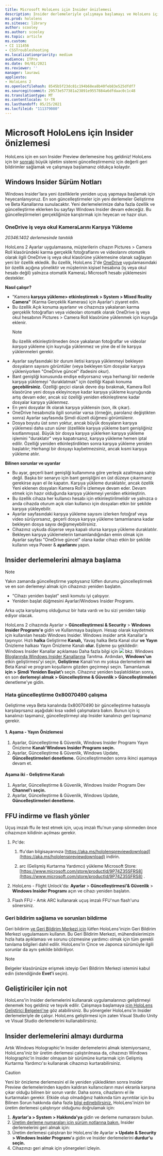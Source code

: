 ```yaml
---
title: Microsoft HoloLens için Insider önizlemesi
description: Insider derlemeleriyle çalışmaya başlamayı ve HoloLens için bir sonraki büyük işletim sistemi güncelleştirmemiz için değerli geri bildirimler sağlamayı öğrenin.
ms.prod: hololens
ms.sitesec: library
author: scooley
ms.author: scooley
ms.topic: article
ms.custom:
- CI 111456
- CSSTroubleshooting
ms.localizationpriority: medium
audience: ITPro
ms.date: 04/01/2021
ms.reviewer: ''
manager: laurawi
appliesto:
- HoloLens 2
ms.openlocfilehash: 8545b5f23dc81c194b68ea8b40feb83e525dfdf7
ms.sourcegitcommit: 29573e577381a23891e9557884a6dfdaac0c1c48
ms.translationtype: MT
ms.contentlocale: tr-TR
ms.lasthandoff: 05/25/2021
ms.locfileid: "111379080"
---
```

# <a name="insider-preview-for-microsoft-hololens"></a>Microsoft HoloLens için Insider önizlemesi

HoloLens için en son Insider Preview derlemesine hoş geldiniz! HoloLens için bir [sonraki](hololens-insider.md#start-receiving-insider-builds) büyük işletim sistemi güncelleştirmemiz için değerli geri bildirimler sağlamak ve çalışmaya başlamanız oldukça kolaydır.

## <a name="windows-insider-release-notes"></a>Windows Insider Sürüm Notları

Windows Insider'lara yeni özelliklerle yeniden uçuş yapmaya başlamak için heyecanlanıyoruz. En son güncelleştirmeler için yeni derlemeler Geliştirme ve Beta Kanallarına sunulacaktır. Yeni derlemelerimize daha fazla özellik ve güncelleştirme eklerken bu sayfayı Windows Insider devam edeceğiz. Bu güncelleştirmeleri gerçekliğinize karıştırmak için heyecan ve hazır olun. 

### <a name="onedrive-for-work-or-school-camera-roll-upload"></a>OneDrive iş veya okul KameraLarını Karşıya Yükleme

*20346.1402 derlemesinde tanıtıldı*

HoloLens 2 Ayarlar uygulamasına, müşterilerin cihazın Pictures > Camera Roll klasöründeki karma gerçeklik fotoğraflarını ve videolarını otomatik olarak ilgili OneDrive iş veya okul klasörüne yüklemesine olanak sağlayan yeni bir özellik ekledik. Bu özellik, HoloLens 2'de [OneDrive](holographic-photos-and-videos.md#share-your-mixed-reality-photos-and-videos) uygulamasındaki bir özellik açığına yöneliktir ve müşterinin kişisel hesabına (iş veya okul hesabı değil) yalnızca otomatik KameraLı Microsoft hesabı yüklemesini destekler.

**Nasıl çalışır?**

- "Kamera **karşıya yükleme> etkinleştirmek > System > Mixed Reality Camera"** (Karma Gerçeklik Kamerası) için Ayarlar'ı ziyaret edin.
- Bu özellik Açık  konuma ayarlanır ve cihazınıza yakalanan karma gerçeklik fotoğrafları veya videoları otomatik olarak OneDrive iş veya okul hesabının Pictures > Camera Roll klasörüne yüklenmek için kuyruğa eklenir.
    >[!NOTE]
    >Bu özellik etkinleştirilmeden önce yakalanan fotoğraflar ve videolar *karşıya* yükleme için kuyruğa yüklenmez ve yine de el ile karşıya yüklenmeleri gerekir.
- Ayarlar sayfasındaki bir durum iletisi karşıya yüklenmeyi bekleyen dosyaların sayısını görüntüler (veya bekleyen tüm dosyalar karşıya yükleniyorken "OneDrive güncel" ifadesini okur).
- Bant genişliği konusunda endişe ediyorsanız veya herhangi bir nedenle karşıya yüklemeyi "duraklatmak" için özelliği Kapalı konuma **geçebilirsiniz.** Özelliği geçici olarak devre dışı bırakmak, Kamera Roll klasörüne yeni dosya ekleyinceye kadar karşıya yükleme kuyruğunda artış devam eder, ancak siz özelliği yeniden etkinleştirene kadar dosyalar karşıya yüklenmez.
- En yeni dosyalar ilk olarak karşıya yüklensin (son, ilk çıkar).
- OneDrive hesabınızla ilgili sorunlar varsa (örneğin, parolanız değiştikten sonra) Ayarlar sayfasında Şimdi düzelt düğmesi görüntülenir. 
- Dosya boyutu üst sınırı yoktur, ancak büyük dosyaların karşıya yüklemesi daha uzun sürer (özellikle karşıya yükleme bant genişliğiniz kısıtlanmışsa). Büyük bir dosya karşıya yüklerken karşıya yükleme işlemini "duraklatır" veya kapatırsanız, karşıya yükleme hemen iptal edilir. Özelliği yeniden etkinleştirdikten sonra karşıya yükleme yeniden başlatılır; Herhangi bir dosyayı kaybetmezsiniz, ancak kısmi karşıya yükleme atılır.

**Bilinen sorunlar ve uyarılar**

- Bu ayar, geçerli bant genişliği kullanımına göre yerleşik azaltmaya sahip değil. Başka bir senaryo için bant genişliğini en üst düzeye çıkarmanız gerekirse ayarı el ile kapatın. Karşıya yükleme duraklatılır, ancak özellik Yeni eklenen dosyaları Kamera Roll'e izlemeye devam eder. Devam etmek için hazır olduğunda karşıya yüklemeyi yeniden etkinleştirin.
- Bu özellik cihaza her kullanıcı hesabı için etkinleştirilmelidir ve yalnızca o anda cihazda oturum açık olan kullanıcı için dosyaları etkin bir şekilde karşıya yükleyebilir.
- Ayarlar sayfasındaki karşıya yükleme sayısını izlerken fotoğraf veya video sürüyorsanız, geçerli dosya karşıya yükleme tamamlanana kadar bekleyen dosya sayısı değişmeyebilirsiniz.
- Cihazınız uykuda düşerse veya kapalı olursa karşıya yükleme duraklatılır. Bekleyen karşıya yüklemelerin tamamlandığından emin olmak için Ayarlar sayfası "OneDrive güncel" olana kadar cihazı etkin bir şekilde kullanın veya Power & **ayarlarını** yapın.

## <a name="start-receiving-insider-builds"></a>Insider derlemelerini almaya başlama
> [!NOTE]
> Yakın zamanda güncelleştirme yaptıysanız lütfen durumu güncelleştirmek ve en son derlemeyi almak için cihazınızı yeniden başlatın.
> - "Cihazı yeniden başlat" sesli komutu iyi çalışıyor. 
> - Yeniden başlat düğmesini Ayarlar/Windows Insider Programı.
>
> Arka uçta karşılaşmış olduğunuz bir hata vardı ve bu sizi yeniden takip ediyor olacak.

HoloLens 2 cihazında Ayarlar  >  **Güncelleştirmesi & Security**  >  **Windows Insider Programı'e** gidin ve Kullanmaya başlayın. Hesap olarak kaydetmek için kullanılan hesabı Windows Insider.
Windows insider artık Kanallar'a taşınıyor. Hızlı **halka** Geliştirme **Kanalı,** Yavaş  halka Beta Kanal olur **ve** **Yayın** Önizleme halkası Yayın Önizleme Kanalı **olur.** Eşleme şu şekildedir: Windows Insider Kanallar açıklaması Daha fazla bilgi için ![ ](images/WindowsInsiderChannels.png) bkz. Windows [Bloglarında Windows Insider Kanallarına](https://blogs.windows.com/windowsexperience/2020/06/15/introducing-windows-insider-channels) Tanıtma.
Ardından, **Windows'un** etkin geliştirmesi'yi seçin, **Geliştirme** Kanalı'nın mı yoksa derlemelerin **mi** Beta Kanal ve program koşullarını gözden geçirmeyi seçin.
Tamamlamak **için > Şimdi Yeniden Başlat'ı** seçin. Cihazınız yeniden başlatıldıktan sonra, en son **derlemeyi almak > Güncelleştirme & Güvenlik > Güncelleştirmeleri** denetleme'ye gidin.
### <a name="update-error-0x80070490-work-around"></a>Hata güncelleştirme 0x80070490 çalışma
Geliştirme veya Beta kanalında 0x80070490 bir güncelleştirme hatasıyla karşılaşırsanız aşağıdaki kısa vadeli çalışmalara bakın. Bunun için iç kanalınızı taşımanız, güncelleştirmeyi alıp Insider kanalınızı geri taşımanız gerekir.
#### <a name="stage-one---release-preview"></a>1. Aşama - Yayın Önizlemesi
1.  Ayarlar, Güncelleştirme & Güvenlik, Windows Insider Programı Yayın Önizleme **Kanalı'Windows Insider Programı seçin.**
2.  Ayarlar, Güncelleştirme & Güvenlik, Windows Update, **Güncelleştirmeleri denetleme.** Güncelleştirmeden sonra ikinci aşamaya devam et.
#### <a name="stage-two---dev-channel"></a>Aşama iki - Geliştirme Kanalı
1. Ayarlar, Güncelleştirme & Güvenlik, Windows Insider Programı Dev **Channel'ı seçin.**
2. Ayarlar, Güncelleştirme & Güvenlik, Windows Update, **Güncelleştirmeleri denetleme.**
## <a name="ffu-download-and-flash-directions"></a>FFU indirme ve flash yönler
Uçuş imzalı ffu ile test etmek için, uçuş imzalı ffu'nun yanıp sönmeden önce cihazınızın kilidinin açılması gerekir.
1. Pc'de:
    1. ffu'dan bilgisayarınıza [https://aka.ms/hololenspreviewdownload](https://aka.ms/hololenspreviewdownload) indirin.
    
    1. arc (Gelişmiş Kurtarma Yardımcı) yükleme Microsoft Store: [https://www.microsoft.com/store/productId/9P74Z35SFRS8](https://www.microsoft.com/store/productId/9P74Z35SFRS8) .
    
1. HoloLens - Flight Unlock'da: **Ayarlar**  >  **Güncelleştirmesi'& Güvenlik**  >  **Windows Insider Programı** açın ve cihazı yeniden başlatın.
1. Flash FFU - Artık ARC kullanarak uçuş imzalı FFU'nun flash'unu sönersiniz.
### <a name="provide-feedback-and-report-issues"></a>Geri bildirim sağlama ve sorunları bildirme
Geri bildirim [ve Geri Bildirim Merkezi için](hololens-feedback.md) lütfen HoloLens'inizin Geri Bildirim Merkezi uygulamasını kullanın. Bu Geri Bildirim Merkezi, mühendislerimizin hızla hata ayıklaması ve sorunu çözmesine yardımcı olmak için tüm gerekli tanılama bilgileri dahil edilir.  HoloLens'in Çince ve Japonca sürümüyle ilgili sorunlar da aynı şekilde bildiriliyor.
> [!NOTE]
> Belgeler klasörünüze erişmek isteyip Geri Bildirim Merkezi istemini kabul edin (istendiğinde **Evet'i** seçin).
## <a name="note-for-developers"></a>Geliştiriciler için not
HoloLens'in Insider derlemelerini kullanarak uygulamalarınızı geliştirmeyi denemek hoş geldiniz ve teşvik edilir.  Çalışmaya başlamaya [için HoloLens Geliştirici Belgeleri'ne](https://developer.microsoft.com/windows/mixed-reality/development) göz atabilirsiniz. Bu yönergeler HoloLens'in Insider derlemeleriyle de çalışır.  HoloLens geliştirmesi için zaten Visual Studio Unity ve Visual Studio derlemelerini kullanabilirsiniz.
## <a name="stop-receiving-insider-builds"></a>Insider derlemelerini almayı durdurma
Artık Windows Holographic'in Insider derlemelerini almak istemiyorsanız, HoloLens'iniz bir üretim derlemesi [](hololens-recovery.md) çalıştırılmasa da, cihazınızı Windows Holographic'in Insider olmayan bir sürümüne kurtarmak için Gelişmiş Kurtarma Yardımcı'sı kullanarak cihazınızı kurtarabilirsiniz.
> [!CAUTION]
> Yeni bir önizleme derlemesini el ile yeniden yükledikten sonra Insider Preview derlemelerinden kaydını kaldıran kullanıcıların mavi ekranla karşına çıkar olduğu bilinen bir sorun vardır. Daha sonra, cihazlarını el ile kurtarmaları gerekir. Etkide olup olmadığınız hakkında tüm ayrıntılar için bu Bilinen Sorun hakkında daha fazla [bilgi edinebilirsiniz.](https://docs.microsoft.com/hololens/hololens-known-issues?source=docs#blue-screen-is-shown-after-unenrolling-from-insider-preview-builds-on-a-device-reflashed-with-a-insider-build)
HoloLens'inizin bir üretim derlemesi çalıştırıyor olduğunu doğrulamak için:
1. **Ayarlar'a > System > Hakkında'ya** gidin ve derleme numarasını bulun.
1. [Üretim derleme numaraları için sürüm notlarına bakın.](hololens-release-notes.md)
Insider derlemelerini geri almak için:
1. Üretim derlemesi çalıştıran bir HoloLens'de Ayarlar **> Update & Security > Windows Insider Programı**'a gidin ve Insider derlemelerini **durdur'u seçin.**
1. Cihazınızı geri almak için yönergeleri izleyin.
